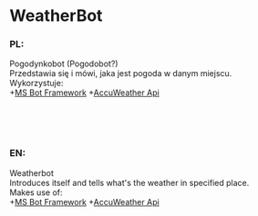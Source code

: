 # WeatherBot

### PL:
Pogodynkobot (Pogodobot?)<br/>
Przedstawia się i mówi, jaka jest pogoda w danym miejscu.<br/>
Wykorzystuje:<br/>
+[MS Bot Framework](https://dev.botframework.com/)
+[AccuWeather Api](https://developer.accuweather.com/)

<br/><br/><br/>
### EN:
Weatherbot<br/>
Introduces itself and tells what's the weather in specified place.<br/>
Makes use of:<br/>
+[MS Bot Framework](https://dev.botframework.com/)
+[AccuWeather Api](https://developer.accuweather.com/)
